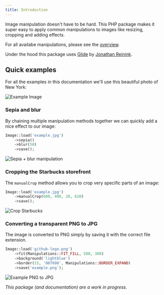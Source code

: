 ```yaml
---
title: Introduction
---
```


Image manipulation doesn't have to be hard. This PHP package makes it super easy to apply common manipulations to images like resizing, cropping and adding effects.

For all availabe manipulations, please see the [overview](/image/v1/image-manipulations/overview).

Under the hood this package uses [Glide](http://glide.thephpleague.com) by [Jonathan Reinink](https://twitter.com/reinink).

## Quick examples

For all the examples in this documentation we'll use this beautiful photo of New York:

![Example Image](https://docs.spatie.be/images/image/example.jpg)

### Sepia and blur

By chaining multiple manipulation methods together we can quickly add a nice effect to our image:

```php
Image::load('example.jpg')
    ->sepia()
    ->blur(50)
    ->save();
```

![Sepia + blur manipulation](https://docs.spatie.be/images/image/example-sepia-blur.jpg)

### Cropping the Starbucks storefront

The `manualCrop` method allows you to crop very specific parts of an image:

```php
Image::load('example.jpg')
    ->manualCrop(600, 400, 20, 620)
    ->save();
```

![Crop Starbucks](https://docs.spatie.be/images/image/example-manual-crop.jpg)

### Converting a transparent PNG to JPG

The image is converted to PNG simply by saving it with the correct file extension.

```php
Image::load('github-logo.png')
    ->fit(Manipulations::FIT_FILL, 500, 300)
    ->background('lightblue')
    ->border(15, '007698', Manipulations::BORDER_EXPAND)
    ->save('example.png');
```

![Example PNG to JPG](https://docs.spatie.be/images/image/example-png-to-jpg.jpg)

_This package (and documentation) are a work in progress._
